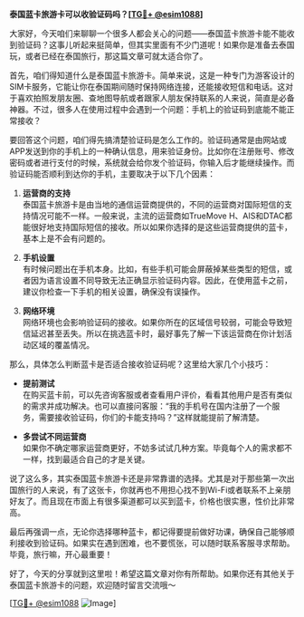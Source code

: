 **泰国蓝卡旅游卡可以收验证码吗？[[TG💪+ @esim1088](https://t.me/s/esim1088)]**

大家好，今天咱们来聊聊一个很多人都会关心的问题——泰国蓝卡旅游卡能不能收到验证码？这事儿听起来挺简单，但其实里面有不少门道呢！如果你是准备去泰国玩，或者已经在泰国旅行，那这篇文章可就太适合你了。

首先，咱们得知道什么是泰国蓝卡旅游卡。简单来说，这是一种专门为游客设计的SIM卡服务，它能让你在泰国期间随时保持网络连接，还能接收短信和电话。这对于喜欢拍照发朋友圈、查地图导航或者跟家人朋友保持联系的人来说，简直是必备神器。不过，很多人在使用过程中会遇到一个问题：手机上的验证码到底能不能正常接收？

要回答这个问题，咱们得先搞清楚验证码是怎么工作的。验证码通常是由网站或APP发送到你的手机上的一种确认信息，用来验证身份。比如你在注册账号、修改密码或者进行支付的时候，系统就会给你发个验证码，你输入后才能继续操作。而验证码能否顺利到达你的手机，主要取决于以下几个因素：

1. **运营商的支持**  
   泰国蓝卡旅游卡是由当地的通信运营商提供的，不同的运营商对国际短信的支持情况可能不一样。一般来说，主流的运营商如TrueMove H、AIS和DTAC都能很好地支持国际短信的接收。所以如果你选择的是这些运营商提供的蓝卡，基本上是不会有问题的。

2. **手机设置**  
   有时候问题出在手机本身。比如，有些手机可能会屏蔽掉某些类型的短信，或者因为语言设置不同导致无法正确显示验证码内容。因此，在使用蓝卡之前，建议你检查一下手机的相关设置，确保没有误操作。

3. **网络环境**  
   网络环境也会影响验证码的接收。如果你所在的区域信号较弱，可能会导致短信延迟甚至丢失。所以在挑选蓝卡时，最好事先了解一下该运营商在你计划活动区域的覆盖情况。

那么，具体怎么判断蓝卡是否适合接收验证码呢？这里给大家几个小技巧：

- **提前测试**  
  在购买蓝卡前，可以先咨询客服或者查看用户评价，看看其他用户是否有类似的需求并成功解决。也可以直接问客服：“我的手机号在国内注册了一个服务，需要接收验证码，你们的卡能支持吗？”这样就能提前了解清楚。

- **多尝试不同运营商**  
  如果你不确定哪家运营商更好，不妨多试试几种方案。毕竟每个人的需求都不一样，找到最适合自己的才是关键。

说了这么多，其实泰国蓝卡旅游卡还是非常靠谱的选择。尤其是对于那些第一次出国旅行的人来说，有了这张卡，你就再也不用担心找不到Wi-Fi或者联系不上亲朋好友了。而且现在市面上有很多渠道都可以买到蓝卡，价格也很实惠，性价比非常高。

最后再强调一点，无论你选择哪种蓝卡，都记得要提前做好功课，确保自己能够顺利接收到验证码。如果实在遇到困难，也不要慌张，可以随时联系客服寻求帮助。毕竟，旅行嘛，开心最重要！

好了，今天的分享就到这里啦！希望这篇文章对你有所帮助。如果你还有其他关于泰国蓝卡旅游卡的问题，欢迎随时留言交流哦～  

[[TG💪+ @esim1088](https://t.me/s/esim1088) ![Image](https://i.postimg.cc/4NQfJmqS/Snipaste-2025-05-13-00-14-12.png)]